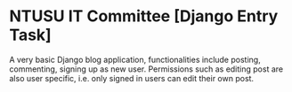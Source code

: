 # NTUSU IT Committee [Django Entry Task]

A very basic Django blog application, functionalities include posting, commenting, signing up as new user. Permissions such as editing post are also user specific, i.e. only signed in users can edit their own post.
 
